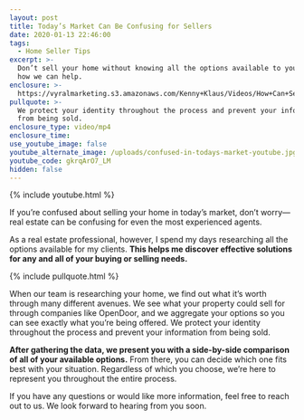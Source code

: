 ```yaml
---
layout: post
title: Today’s Market Can Be Confusing for Sellers
date: 2020-01-13 22:46:00
tags:
  - Home Seller Tips
excerpt: >-
  Don’t sell your home without knowing all the options available to you! Here’s
  how we can help.
enclosure: >-
  https://vyralmarketing.s3.amazonaws.com/Kenny+Klaus/Videos/How+Can+Sellers+Take+Advantage+of+Our+Current+Market_.mp4
pullquote: >-
  We protect your identity throughout the process and prevent your information
  from being sold.
enclosure_type: video/mp4
enclosure_time:
use_youtube_image: false
youtube_alternate_image: /uploads/confused-in-todays-market-youtube.jpg
youtube_code: gkrqArO7_LM
hidden: false
---
```


{% include youtube.html %}

If you’re confused about selling your home in today’s market, don’t worry—real estate can be confusing for even the most experienced agents.&nbsp;

As a real estate professional, however, I spend my days researching all the options available for my clients. **This helps me discover effective solutions for any and all of your buying or selling needs.**&nbsp;

{% include pullquote.html %}

When our team is researching your home, we find out what it’s worth through many different avenues. We see what your property could sell for through companies like OpenDoor, and we aggregate your options so you can see exactly what you’re being offered. We protect your identity throughout the process and prevent your information from being sold.

**After gathering the data, we present you with a side-by-side comparison of all of your available options.** From there, you can decide which one fits best with your situation. Regardless of which you choose, we’re here to represent you throughout the entire process.

If you have any questions or would like more information, feel free to reach out to us. We look forward to hearing from you soon.